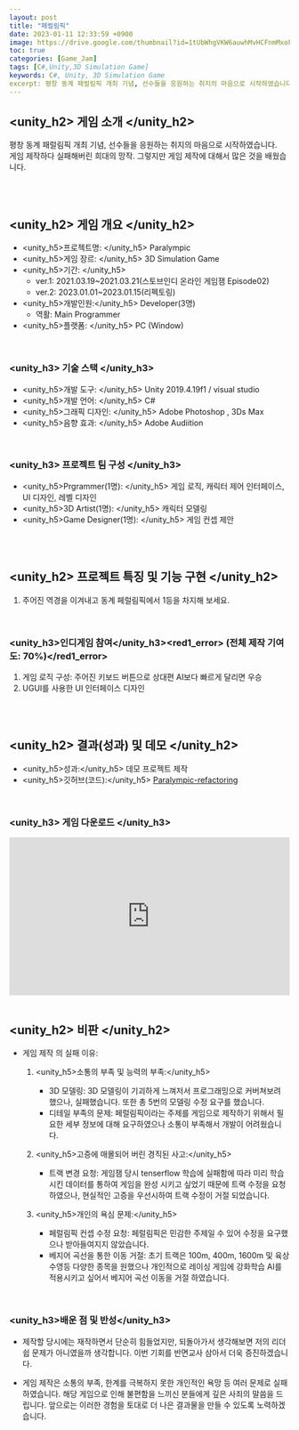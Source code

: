 ```yaml
---
layout: post
title: "페럴림픽"
date: 2023-01-11 12:33:59 +0900
image: https://drive.google.com/thumbnail?id=1tUbWhgVKW6auwhMvHCFnmMxoFlus1x2p
toc: true
categories: [Game_Jam]
tags: [C#,Unity,3D Simulation Game]
keywords: C#, Unity, 3D Simulation Game
excerpt: 평창 동계 패럴림픽 개최 기념, 선수들을 응원하는 취지의 마음으로 시작하였습니다. 게임 제작하다 실패해버린 희대의 망작. 그렇지만 게임 제작에 대해서 많은 것을 배웠습니다.
---
```


<!-- <h1><yellow1_h1>프로젝트 이름: 페럴림픽 </yellow1_h1></h1>
![페럴림픽](https://github.com/kj1241/kj1241.github.io/assets/22047442/50b0d39b-409c-4138-9d53-16859ae84fe5){: width="740" height="400"} -->

## <unity_h2> 게임 소개 </unity_h2>

평창 동계 패럴림픽 개최 기념, 선수들을 응원하는 취지의 마음으로 시작하였습니다.  
게임 제작하다 실패해버린 희대의 망작. 그렇지만 게임 제작에 대해서 많은 것을 배웠습니다.

<br>
<br>


## <unity_h2> 게임 개요 </unity_h2>

- <span><unity_h5>프로젝트명: </unity_h5> Paralympic </span>
- <span><unity_h5>게임 장르: </unity_h5> 3D Simulation Game </span>
- <span><unity_h5>기간: </unity_h5></span>
    - ver.1: 2021.03.19~2021.03.21(스토브인디 온라인 게임잼 Episode02)
    - ver.2: 2023.01.01~2023.01.15(리펙토링)
- <span><unity_h5>개발인원:</unity_h5> Developer(3명)</span>
    - 역활: Main Programmer
- <span><unity_h5>플랫폼: </unity_h5> PC (Window)</span> 


<br>

### <unity_h3> 기술 스택 </unity_h3>

- <span><unity_h5>개발 도구: </unity_h5> Unity 2019.4.19f1 / visual studio </span>
- <span><unity_h5>개발 언어: </unity_h5> C#  </span>
- <span><unity_h5>그래픽 디자인: </unity_h5> Adobe Photoshop , 3Ds Max</span>
- <span><unity_h5>음향 효과: </unity_h5> Adobe Audiition</span> 

<br>

### <unity_h3> 프로젝트 팀 구성 </unity_h3>

- <span><unity_h5>Prgrammer(1명): </unity_h5> 게임 로직, 캐릭터 제어 인터페이스, UI 디자인, 레벨 디자인</span>
- <span><unity_h5>3D Artist(1명): </unity_h5> 캐릭터 모델링</span>
- <span><unity_h5>Game Designer(1명): </unity_h5> 게임 컨셉 제안</span>

<br>
<br>

## <unity_h2> 프로젝트 특징 및 기능 구현 </unity_h2>

1. 주어진 역경을 이겨내고 동계 페럴림픽에서 1등을 차지해 보세요.


<br>

### <unity_h3>인디게임 참여</unity_h3><red1_error> (전체 제작 기여도: 70%)</red1_error>

1. 게임 로직 구성: 주어진 키보드 버튼으로 상대편 AI보다 빠르게 달리면 우승
2. UGUI를 사용한 UI 인터페이스 디자인


<br>
<br>

## <unity_h2> 결과(성과) 및 데모 </unity_h2>

- <span><unity_h5>성과:</unity_h5> 데모 프로젝트 제작  </span>
- <span><unity_h5>깃허브(코드):</unity_h5> [Paralympic-refactoring](Paralympic-refactoring)</span>

<br>

### <unity_h3> 게임 다운로드 </unity_h3>

<iframe width="100%" style="aspect-ratio:16/9" src="https://indie.onstove.com/ko/games/318" title="Paralympic" frameborder="0" allow="accelerometer; autoplay; clipboard-write; encrypted-media; gyroscope; picture-in-picture; web-share" allowfullscreen></iframe>

<br>
<br>

## <unity_h2> 비판 </unity_h2>

- 게임 제작 의 실패 이유:
    1. <unity_h5>소통의 부족 및 능력의 부족:</unity_h5>
        - 3D 모델링: 3D 모델링이 기괴하게 느껴저서 프로그래밍으로 커버쳐보려 했으나, 실패했습니다. 또한 총 5번의 모델링 수정 요구를 했습니다.
        - 디테일 부족의 문제: 페럴림픽이라는 주제를 게임으로 제작하기 위해서 필요한 세부 정보에 대해 요구하였으나 소통이 부족해서 개발이 어려웠습니다.
    
    2. <unity_h5>고증에 매몰되어 버린 경직된 사고:</unity_h5>
        - 트랙 변경 요청: 게임잼 당시 tenserflow 학습에 실패함에 따라 미리 학습시킨 데이터를 통하여 게임을 완성 시키고 싶었기 때문에 트랙 수정을 요청하였으나, 현실적인 고증을 우선시하여 트랙 수정이 거절 되었습니다.
    
    3. <unity_h5>개인의 욕심 문제:</unity_h5>
        - 페럴림픽 컨셉 수정 요청: 페럴림픽은 민감한 주제일 수 있어 수정을 요구했으나 받아들여지지 않았습니다.
        - 베지어 곡선을 통한 이동 거절: 초기 트랙은 100m, 400m, 1600m 및 육상 수영등 다양한 종목을 원했으나 개인적으로 레이싱 게임에 강화학습 AI를 적용시키고 싶어서 베지어 곡선 이동을 거절 하였습니다.



<br>

### <unity_h3>배운 점 및 반성</unity_h3>

- 제작할 당시에는 재작하면서 단순히 힘들었지만, 되돌아가서 생각해보면 저의 리더쉽 문제가 아니였을까 생각합니다. 이번 기회를 반면교사 삼아서 더욱 증진하겠습니다. 

- 게임 제작은 소통의 부족, 한계를 극복하지 못한 개인적인 욕망 등 여러 문제로 실패하였습니다. 해당 게임으로 인해 불편함을 느끼신 분들에게 깊은 사죄의 말씀을 드립니다. 앞으로는 이러한 경험을 토대로 더 나은 결과물을 만들 수 있도록 노력하겠습니다.

